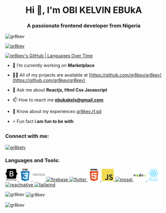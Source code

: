 <h1 align="center">Hi 👋, I'm OBI KELVIN EBUkA</h1>
<h3 align="center">A passionate frontend developer from Nigeria</h3>

<p align="left"> <img src="https://komarev.com/ghpvc/?username=gr8kev&label=Profile%20views&color=0e75b6&style=flat" alt="gr8kev" /> </p>

<p align="left"> <a href="https://github.com/ryo-ma/github-profile-trophy"><img src="https://github-profile-trophy.vercel.app/?username=gr8kev" alt="gr8kev" /></a> </p>

[![gr8kev's GitHub | Languages Over Time](https://stats.quine.sh/gr8kev/languages-over-time?theme=dark)](http://localhost:3000?utm_source=widgets&utm_campaign=gr8kev)

- 🔭 I’m currently working on **Marketplace**

- 👨‍💻 All of my projects are available at [https://github.com/gr8kev/gr8kev](https://github.com/gr8kev/gr8kev)

- 💬 Ask me about **Reactjs, Html Css Javascript**

- 📫 How to reach me **ebukakels@gmail.com**

- 📄 Know about my experiences [gr8kev.rf.gd](gr8kev.rf.gd)

- ⚡ Fun fact **i am fun to be with**

<h3 align="left">Connect with me:</h3>
<p align="left">
<a href="https://instagram.com/gr8kelv" target="blank"><img align="center" src="https://raw.githubusercontent.com/rahuldkjain/github-profile-readme-generator/master/src/images/icons/Social/instagram.svg" alt="gr8kelv" height="30" width="40" /></a>
</p>

<h3 align="left">Languages and Tools:</h3>
<p align="left"> <a href="https://getbootstrap.com" target="_blank" rel="noreferrer"> <img src="https://raw.githubusercontent.com/devicons/devicon/master/icons/bootstrap/bootstrap-plain-wordmark.svg" alt="bootstrap" width="40" height="40"/> </a> <a href="https://www.w3schools.com/css/" target="_blank" rel="noreferrer"> <img src="https://raw.githubusercontent.com/devicons/devicon/master/icons/css3/css3-original-wordmark.svg" alt="css3" width="40" height="40"/> </a> <a href="https://expressjs.com" target="_blank" rel="noreferrer"> <img src="https://raw.githubusercontent.com/devicons/devicon/master/icons/express/express-original-wordmark.svg" alt="express" width="40" height="40"/> </a> <a href="https://firebase.google.com/" target="_blank" rel="noreferrer"> <img src="https://www.vectorlogo.zone/logos/firebase/firebase-icon.svg" alt="firebase" width="40" height="40"/> </a> <a href="https://flutter.dev" target="_blank" rel="noreferrer"> <img src="https://www.vectorlogo.zone/logos/flutterio/flutterio-icon.svg" alt="flutter" width="40" height="40"/> </a> <a href="https://www.w3.org/html/" target="_blank" rel="noreferrer"> <img src="https://raw.githubusercontent.com/devicons/devicon/master/icons/html5/html5-original-wordmark.svg" alt="html5" width="40" height="40"/> </a> <a href="https://developer.mozilla.org/en-US/docs/Web/JavaScript" target="_blank" rel="noreferrer"> <img src="https://raw.githubusercontent.com/devicons/devicon/master/icons/javascript/javascript-original.svg" alt="javascript" width="40" height="40"/> </a> <a href="https://www.microsoft.com/en-us/sql-server" target="_blank" rel="noreferrer"> <img src="https://www.svgrepo.com/show/303229/microsoft-sql-server-logo.svg" alt="mssql" width="40" height="40"/> </a> <a href="https://nodejs.org" target="_blank" rel="noreferrer"> <img src="https://raw.githubusercontent.com/devicons/devicon/master/icons/nodejs/nodejs-original-wordmark.svg" alt="nodejs" width="40" height="40"/> </a> <a href="https://reactjs.org/" target="_blank" rel="noreferrer"> <img src="https://raw.githubusercontent.com/devicons/devicon/master/icons/react/react-original-wordmark.svg" alt="react" width="40" height="40"/> </a> <a href="https://reactnative.dev/" target="_blank" rel="noreferrer"> <img src="https://reactnative.dev/img/header_logo.svg" alt="reactnative" width="40" height="40"/> </a> <a href="https://tailwindcss.com/" target="_blank" rel="noreferrer"> <img src="https://www.vectorlogo.zone/logos/tailwindcss/tailwindcss-icon.svg" alt="tailwind" width="40" height="40"/> </a> </p>

<p><img align="left" src="https://github-readme-stats.vercel.app/api/top-langs?username=gr8kev&show_icons=true&locale=en&layout=compact" alt="gr8kev" /></p>

<p>&nbsp;<img align="center" src="https://github-readme-stats.vercel.app/api?username=gr8kev&show_icons=true&locale=en" alt="gr8kev" /></p>

<p><img align="center" src="https://github-readme-streak-stats.herokuapp.com/?user=gr8kev&" alt="gr8kev" /></p>


<!--
**gr8kev/gr8kev** is a ✨ _special_ ✨ repository because its `README.md` (this file) appears on your GitHub profile.

Here are some ideas to get you started:

- 🔭 I’m currently working on ...
- 🌱 I’m currently learning ...
- 👯 I’m looking to collaborate on ...
- 🤔 I’m looking for help with ...
- 💬 Ask me about ...
- 📫 How to reach me: ...
- 😄 Pronouns: ...
- ⚡ Fun fact: ...
-->
